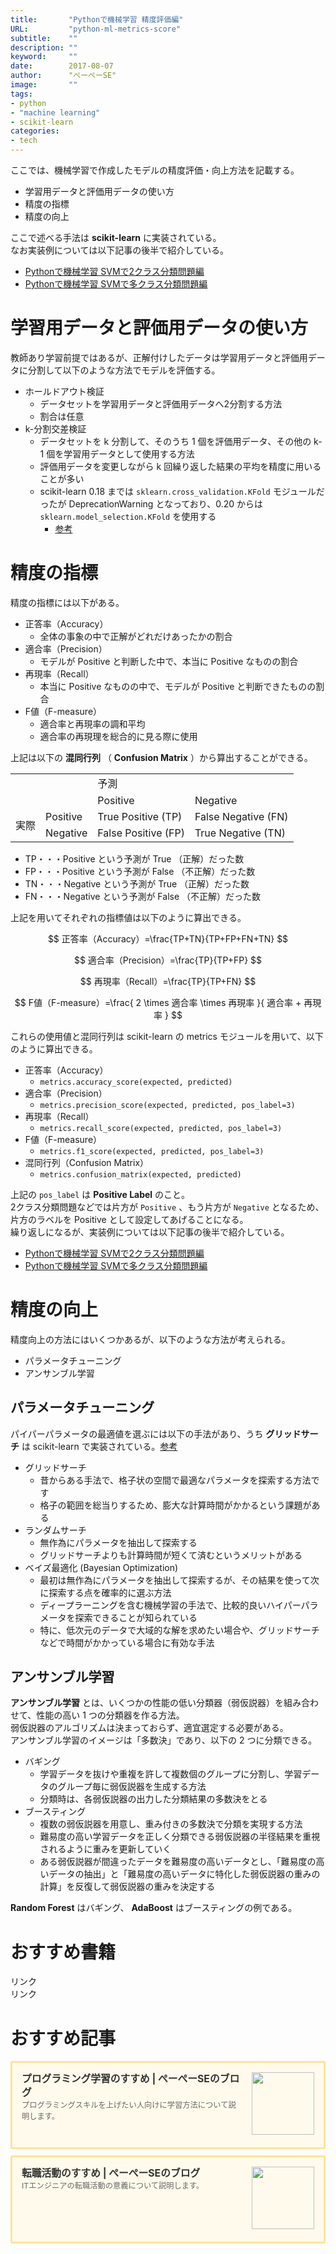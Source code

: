 ```yaml
---
title:       "Pythonで機械学習 精度評価編"
URL:         "python-ml-metrics-score"
subtitle:    ""
description: ""
keyword:     ""
date:        2017-08-07
author:      "ぺーぺーSE"
image:       ""
tags:
- python
- "machine learning"
- scikit-learn
categories:
- tech
---
```


ここでは、機械学習で作成したモデルの精度評価・向上方法を記載する。

- 学習用データと評価用データの使い方
- 精度の指標
- 精度の向上

<!--more-->

ここで述べる手法は **scikit-learn** に実装されている。  
なお実装例については以下記事の後半で紹介している。

- [Pythonで機械学習 SVMで2クラス分類問題編](https://blog.pepese.com/python-ml-dl-svm-2class/)
- [Pythonで機械学習 SVMで多クラス分類問題編](https://blog.pepese.com/python-ml-dl-svm-multiclass/)

# 学習用データと評価用データの使い方

教師あり学習前提ではあるが、正解付けしたデータは学習用データと評価用データに分割して以下のような方法でモデルを評価する。

- ホールドアウト検証
    - データセットを学習用データと評価用データへ2分割する方法
    - 割合は任意
- k-分割交差検証
    - データセットを k 分割して、そのうち 1 個を評価用データ、その他の k-1 個を学習用データとして使用する方法
    - 評価用データを変更しながら k 回繰り返した結果の平均を精度に用いることが多い
    - scikit-learn 0.18 までは `sklearn.cross_validation.KFold` モジュールだったが DeprecationWarning となっており、0.20 からは `sklearn.model_selection.KFold` を使用する
        - [参考](http://segafreder.hatenablog.com/entry/2016/10/18/163925)

# 精度の指標

精度の指標には以下がある。

- 正答率（Accuracy）
    - 全体の事象の中で正解がどれだけあったかの割合
- 適合率（Precision）
    - モデルが Positive と判断した中で、本当に Positive なものの割合
- 再現率（Recall）
    - 本当に Positive なものの中で、モデルが Positive と判断できたものの割合
- F値（F-measure）
    - 適合率と再現率の調和平均
    - 適合率の再現理を総合的に見る際に使用

上記は以下の **混同行列** （ **Confusion Matrix** ）から算出することができる。

<table>
<tr>
<td></td><td></td><td colspan="2">予測</td>
</tr>
<tr>
<td></td><td></td><td>Positive</td><td>Negative</td>
</tr>
<tr>
<td rowspan="2">実際</td><td>Positive</td><td>True Positive (TP)</td><td>False Negative (FN)</td>
</tr>
<tr>
<td>Negative</td><td>False Positive (FP)</td><td>True Negative (TN)</td>
</tr>
</table>

- TP・・・Positive という予測が True （正解）だった数
- FP・・・Positive という予測が False （不正解）だった数
- TN・・・Negative という予測が True （正解）だった数
- FN・・・Negative という予測が False （不正解）だった数

上記を用いてそれぞれの指標値は以下のように算出できる。

$$ 正答率（Accuracy）=\frac{TP+TN}{TP+FP+FN+TN} $$

$$ 適合率（Precision）=\frac{TP}{TP+FP} $$

$$ 再現率（Recall）=\frac{TP}{TP+FN} $$

$$ F値（F-measure）=\frac{ 2 \times 適合率 \times 再現率 }{ 適合率 + 再現率 } $$

これらの使用値と混同行列は scikit-learn の metrics モジュールを用いて、以下のように算出できる。

- 正答率（Accuracy）
    - `metrics.accuracy_score(expected, predicted)`
- 適合率（Precision）
    - `metrics.precision_score(expected, predicted, pos_label=3)`
- 再現率（Recall）
    - `metrics.recall_score(expected, predicted, pos_label=3)`
- F値（F-measure）
    - `metrics.f1_score(expected, predicted, pos_label=3)`
- 混同行列（Confusion Matrix）
    - `metrics.confusion_matrix(expected, predicted)`

上記の `pos_label` は **Positive Label** のこと。  
2クラス分類問題などでは片方が `Positive` 、もう片方が `Negative` となるため、片方のラベルを Positive として設定してあげることになる。  
繰り返しになるが、実装例については以下記事の後半で紹介している。

- [Pythonで機械学習 SVMで2クラス分類問題編](https://blog.pepese.com/python-ml-dl-svm-2class/)
- [Pythonで機械学習 SVMで多クラス分類問題編](https://blog.pepese.com/python-ml-dl-svm-multiclass/)

# 精度の向上

精度向上の方法にはいくつかあるが、以下のような方法が考えられる。

- パラメータチューニング
- アンサンブル学習

## パラメータチューニング

パイパーパラメータの最適値を選ぶには以下の手法があり、うち **グリッドサーチ** は scikit-learn で実装されている。[参考](http://sucrose.hatenablog.com/entry/2013/05/25/133021)

- グリッドサーチ
    - 昔からある手法で、格子状の空間で最適なパラメータを探索する方法です
    - 格子の範囲を総当りするため、膨大な計算時間がかかるという課題がある
- ランダムサーチ
    - 無作為にパラメータを抽出して探索する
    - グリッドサーチよりも計算時間が短くて済むというメリットがある
- ベイズ最適化 (Bayesian Optimization)
    - 最初は無作為にパラメータを抽出して探索するが、その結果を使って次に探索する点を確率的に選ぶ方法
    - ディープラーニングを含む機械学習の手法で、比較的良いハイパーパラメータを探索できることが知られている
    - 特に、低次元のデータで大域的な解を求めたい場合や、グリッドサーチなどで時間がかかっている場合に有効な手法

## アンサンブル学習

**アンサンブル学習** とは、いくつかの性能の低い分類器（弱仮説器）を組み合わせて、性能の高い 1 つの分類器を作る方法。  
弱仮説器のアルゴリズムは決まっておらず、適宜選定する必要がある。  
アンサンブル学習のイメージは「多数決」であり、以下の 2 つに分類できる。

- バギング
    - 学習データを抜けや重複を許して複数個のグループに分割し、学習データのグループ毎に弱仮説器を生成する方法
    - 分類時は、各弱仮説器の出力した分類結果の多数決をとる
- ブースティング
    - 複数の弱仮説器を用意し、重み付きの多数決で分類を実現する方法
    - 難易度の高い学習データを正しく分類できる弱仮説器の半径結果を重視されるように重みを更新していく
    - ある弱仮説器が間違ったデータを難易度の高いデータとし、「難易度の高いデータの抽出」と「難易度の高いデータに特化した弱仮説器の重みの計算」を反復して弱仮説器の重みを決定する

**Random Forest** はバギング、 **AdaBoost** はブースティングの例である。

# おすすめ書籍

<!-- ad link - amazon/rakuten books - python -->
<!-- START MoshimoAffiliateEasyLink -->
<script type="text/javascript">
(function(b,c,f,g,a,d,e){b.MoshimoAffiliateObject=a;
b[a]=b[a]||function(){arguments.currentScript=c.currentScript
||c.scripts[c.scripts.length-2];(b[a].q=b[a].q||[]).push(arguments)};
c.getElementById(a)||(d=c.createElement(f),d.src=g,
d.id=a,e=c.getElementsByTagName("body")[0],e.appendChild(d))})
(window,document,"script","//dn.msmstatic.com/site/cardlink/bundle.js?20220329","msmaflink");
msmaflink({"n":"みんなのPython 第4版 [ 柴田 淳 ]","b":"","t":"","d":"https:\/\/thumbnail.image.rakuten.co.jp","c_p":"","p":["\/@0_mall\/book\/cabinet\/9463\/9784797389463.jpg"],"u":{"u":"https:\/\/item.rakuten.co.jp\/book\/14583659\/","t":"rakuten","r_v":""},"v":"2.1","b_l":[{"u_bc":"#fc9823","u_tx":"Amazonで見る","u_url":"https:\/\/amzn.to\/3DMswgV","s_n":"custom_3","u_so":0,"a_id":0,"p_id":0,"pc_id":0,"pl_id":0,"id":3},{"u_bc":"#bf0000","u_tx":"楽天ブックスで見る","u_url":"https:\/\/a.r10.to\/hMCjfu","s_n":"custom_4","u_so":1,"a_id":0,"p_id":0,"pc_id":0,"pl_id":0,"id":4},{"id":1,"u_tx":"楽天市場で見る","u_bc":"#f76956","u_url":"https:\/\/item.rakuten.co.jp\/book\/14583659\/","a_id":3351919,"p_id":54,"pl_id":27059,"pc_id":54,"s_n":"rakuten","u_so":2}],"eid":"rQIGU","s":"s"});
</script>
<div id="msmaflink-rQIGU">リンク</div>
<!-- MoshimoAffiliateEasyLink END -->

<!-- ad link - amazon/rakuten books - scikit-learn -->
<!-- START MoshimoAffiliateEasyLink -->
<script type="text/javascript">
(function(b,c,f,g,a,d,e){b.MoshimoAffiliateObject=a;
b[a]=b[a]||function(){arguments.currentScript=c.currentScript
||c.scripts[c.scripts.length-2];(b[a].q=b[a].q||[]).push(arguments)};
c.getElementById(a)||(d=c.createElement(f),d.src=g,
d.id=a,e=c.getElementsByTagName("body")[0],e.appendChild(d))})
(window,document,"script","//dn.msmstatic.com/site/cardlink/bundle.js?20220329","msmaflink");
msmaflink({"n":"Pythonではじめる機械学習 scikit-learnで学ぶ特徴量エンジニアリングと機械学習の基礎 [ Andreas C. Muller ]","b":"","t":"","d":"https:\/\/thumbnail.image.rakuten.co.jp","c_p":"","p":["\/@0_mall\/book\/cabinet\/7980\/9784873117980.jpg"],"u":{"u":"https:\/\/item.rakuten.co.jp\/book\/14919364\/","t":"rakuten","r_v":""},"v":"2.1","b_l":[{"u_bc":"#fc9823","u_tx":"Amazonで見る","u_url":"https:\/\/amzn.to\/3DRmVpN","s_n":"custom_3","u_so":0,"a_id":0,"p_id":0,"pc_id":0,"pl_id":0,"id":3},{"u_bc":"#bf0000","u_tx":"楽天ブックスで見る","u_url":"https:\/\/a.r10.to\/hwLAoI","s_n":"custom_4","u_so":1,"a_id":0,"p_id":0,"pc_id":0,"pl_id":0,"id":4},{"id":1,"u_tx":"楽天市場で見る","u_bc":"#f76956","u_url":"https:\/\/item.rakuten.co.jp\/book\/14919364\/","a_id":3351919,"p_id":54,"pl_id":27059,"pc_id":54,"s_n":"rakuten","u_so":2}],"eid":"OawK3","s":"s"});
</script>
<div id="msmaflink-OawK3">リンク</div>
<!-- MoshimoAffiliateEasyLink END -->

# おすすめ記事

<!-- プログラミング学習のすすめ -->
<div class="blogcardfu" style="width:auto;max-width:9999px;border:3px solid #FBE599;border-radius:3px;margin:10px 0;padding:15px;line-height:1.4;text-align:left;background:#FFFAEB;"><a href="https://blog.pepese.com/article-programing-learning" target="_blank" style="display:block;text-decoration:none;"><span class="blogcardfu-image" style="float:right;width:100px;padding:0 0 0 10px;margin:0 0 5px 5px;"><img src="https://images.weserv.nl/?w=100&url=ssl:blog.pepese.com/img/yaruwo.gif" width="100" style="width:100%;height:auto;max-height:100px;min-width:0;border:0 none;margin:0;"></span><br style="display:none"><span class="blogcardfu-title" style="font-size:112.5%;font-weight:700;color:#333333;margin:0 0 5px 0;">プログラミング学習のすすめ | ぺーぺーSEのブログ</span><br><span class="blogcardfu-content" style="font-size:87.5%;font-weight:400;color:#666666;">プログラミングスキルを上げたい人向けに学習方法について説明します。</span><br><span style="clear:both;display:block;overflow:hidden;height:0;">&nbsp;</span></a></div>

<!-- 転職活動のすすめ -->
<div class="blogcardfu" style="width:auto;max-width:9999px;border:3px solid #FBE599;border-radius:3px;margin:10px 0;padding:15px;line-height:1.4;text-align:left;background:#FFFAEB;"><a href="https://blog.pepese.com/article-job-changing" target="_blank" style="display:block;text-decoration:none;"><span class="blogcardfu-image" style="float:right;width:100px;padding:0 0 0 10px;margin:0 0 5px 5px;"><img src="https://images.weserv.nl/?w=100&url=ssl:blog.pepese.com/img/yaruwo.gif" width="100" style="width:100%;height:auto;max-height:100px;min-width:0;border:0 none;margin:0;"></span><br style="display:none"><span class="blogcardfu-title" style="font-size:112.5%;font-weight:700;color:#333333;margin:0 0 5px 0;">転職活動のすすめ | ぺーぺーSEのブログ</span><br><span class="blogcardfu-content" style="font-size:87.5%;font-weight:400;color:#666666;">ITエンジニアの転職活動の意義について説明します。</span><br><span style="clear:both;display:block;overflow:hidden;height:0;">&nbsp;</span></a></div>